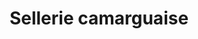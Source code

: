 ---
title: "Sellerie camarguaise"
url: /gallargues-le-montueux/sellerie-camarguaise/
shop: Kleidung
---